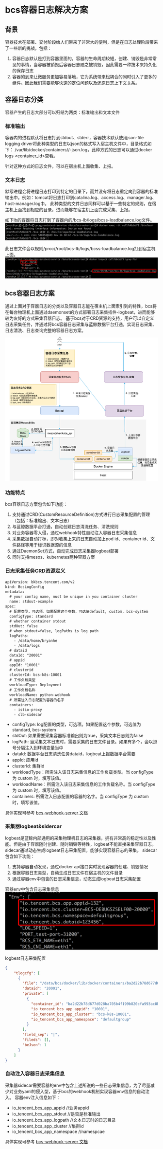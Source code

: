 # bcs容器日志解决方案
## 背景
容器技术在部署、交付阶段给人们带来了非常大的便利，但是在日志处理阶段带来了一些新的挑战，包括：
1. 容器日志默认是打到容器里面的，容器的生命周期较短，创建、销毁是非常常见的事情，当容器被销毁后容器日志随之被销毁，因此需要一种技术来持久化的保存日志
2. 容器的到来让微服务更加容易落地，它为系统带来松耦合的同时引入了更多的组件。因此我们需要能够快速的定位问题以及还原日志上下文关系。

## 容器日志分类
容器产生的日志大部分可以归结为两类：标准输出和文本文件

### 标准输出
容器内的进程默认将日志打到stdout、stderr，容器技术默认使用json-file logging driver将此种类型的日志以json的格式写入宿主机文件中，目录格式如下：
/var/lib/docker/containers/<container-id>/<container-id>-json.log，此种方式的日志可以通过docker logs <container_id>查看。

针对这种方式的日志文件，可以在宿主机上面收集、上报。

### 文本日志
默写进程会将进程日志打印到特定的目录下，而并没有将日志重定向到容器的标准输出中。例如：tomcat将日志打印到catalina.log、access.log、manager.log、host-manager.log中。
此种类型的文件日志同样可以基于一些特定的规则，在宿主机上面找到相应的目录，进而能够在宿主机上面完成采集、上报。

如下lb的容器将日志打到了容器内的/bcs-lb/logs/bcss-loadbalance.log文件。
![lb容器非标准日志示例](./img/lb容器日志.png)

此日志文件会以规则/proc/<container pid>/root/bcs-lb/logs/bcss-loadbalance.log打到宿主机上面。
![lb容器文本日志示例](./img/文本日志宿主机目录.png)

## bcs容器日志方案
通过上面对于容器日志的分类以及容器日志能在宿主机上面索引到的特性，bcs将在每台物理机上面通过daemonset的方式部署日志采集插件-logbeat，进而能够较为友好的方式采集容器日志。
基于bcs对于CRD资源的支持，用户可以自定义日志采集任务，并通过将bcs容器日志采集与蓝鲸数据平台打通，实现日志采集、日志清洗、日志查询完整的容器日志方案。

![bcs容器日志方案](./img/bcs容器日志方案.png)

### 功能特点
bcs容器日志方案包含如下功能：
1. 支持通过CRD(CustomResourceDefinition)方式进行日志采集配置的管理（包括：标准输出、文本日志）
2. 与蓝鲸数据平台打通，自动创建日志清洗任务、清洗规则
3. 对业务容器零入侵，通过webhook特性自动注入容器日志采集信息
4. 采集数据自动打标，即对收集上来的日志自动加上pod id、container id、文件路径等用于标识数据源的信息
5. 通过DaemonSet方式，自动完成日志采集器logbeat部署
6. 同时支持mesos、kubernetes两种容器方案

### 日志采集任务CRD资源定义
```
apiVersion: bkbcs.tencent.com/v2
kind: BcsLogConfig
metadata:
  # your config name, must be unique in you container cluster
  name: stdout-example
spec:
  # 配置类型，可选项。如果配置这个参数，可选值default, custom, bcs-system
  configType: standard
  # whether container stdout
  stdOut: false
  # when stdout=false, logPaths is log path
  logPaths:
    - /data/home/bryanhe
    - /data/logs
  # dataid
  dataId: "20001"
  # appid
  appId: "10001"
  # clusterid
  clusterId: bcs-k8s-10001
  # 工作负载类型
  workloadType: Deployment
  # 工作负载名称
  workloadName: python-webhook
  # 所需注入日志配置的容器的名字
  containers:
    - istio-proxy
    - clb-sidecar
```
- configType: log配置的类型，可选项。如果配置这个参数，可选值为standard, bcs-system
- stdOut: 如果需要采集容器标准输出则为true，采集文本日志则为false
- logPath: 当采集文本日志时，需要采集的日志文件目录。如果有多个，会以逗号分隔注入到环境变量当中
- dataId: 数据平台日志清洗任务dataid，logbeat上报数据平台需要
- appId: 应用id
- clusterId: 集群id
- workloadType：所需注入该日志采集信息的工作负载类型。当 configType 为 custom 时，填写该值。
- workloadName：所需注入该日志采集信息的工作负载名称。当 configType 为 custom 时，填写该值。
- containers: 所需注入日志配置的容器的名字。当 configType 为 custom 时，填写该值。

具体实现可参考 [bcs-webhook-server 文档](./bcs-webhook-server.md)

### 采集器logbeat&sidercar
logbeat是蓝鲸内部通用的采集物理机日志的采集器，拥有非常高的稳定性以及性能。但是由于容器随时创建、随时销毁等特性，logbeat不能直接采集容器日志。
sidecar通过动态生成logbeat日志采集配置，能够实现容器日志的采集。
sidecar包含如下功能：
1. 支持容器自动发现，通过docker api接口实时发现容器的创建、销毁情况
2. 根据容器日志类型，自动生成日志文件在宿主机的文件目录
3. 通过容器env中包含的日志采集信息，动态生成logbeat日志采集配置

容器env中包含日志采集信息
![容器env日志采集信息](./img/容器日志env.png)

logbeat日志采集配置
```json
{
    "tlogcfg": [
      {
        "file": "/data/bcs/docker/lib/docker/containers/ba2d22b78d677d028ba705b4f199b820cfa993ac8bb29d1d29ed84d2cc69bc57/ba2d22b78d677d028ba705b4f199b820cfa993ac8bb29d1d29ed84d2cc69bc57-json.log",
        "dataid": "20001",
        "private": [
          {
            "container_id": "ba2d22b78d677d028ba705b4f199b820cfa993ac8bb29d1d29ed84d2cc69bc57",
            "io_tencent_bcs_app_appid": "10001",
            "io_tencent_bcs_app_cluster": "bcs-k8s-10001",
            "io_tencent_bcs_app_namespace": "defaultgroup"
          }
        ],
        "field_sep": "|",
        "fileds": [],
        "beJson": 1
      }
    ]
}
```

### 自动注入容器日志采集信息
采集器sidecar需要容器的env中包含上述所说的一些日志采集信息，为了尽量减少对业务yaml的侵入型，基于bcs的webhook机制实现容器env信息的自动注入。
容器env注入信息如下：
- io_tencent_bcs_app_appid   //业务appid
- io_tencent_bcs_app_stdout //是否是标准输出
- io_tencent_bcs_app_logpath //文本日志时的日志目录
- io_tencent_bcs_app_cluster //集群id
- io_tencent_bcs_app_namespace //namespcae

具体实现可参考 [bcs-webhook-server 文档](./bcs-webhook-server.md)